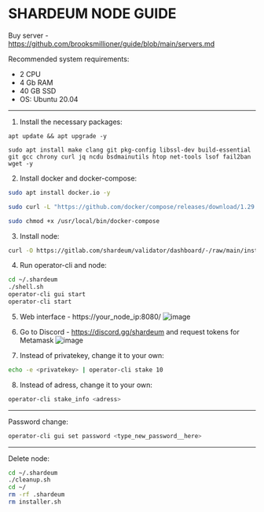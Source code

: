 # SHARDEUM NODE GUIDE

Buy server - https://github.com/brooksmillioner/guide/blob/main/servers.md

Recommended system requirements: 
- 2 CPU
- 4 Gb RAM
- 40 GB SSD
- OS: Ubuntu 20.04

---
1. Install the necessary packages:
```
apt update && apt upgrade -y

sudo apt install make clang git pkg-config libssl-dev build-essential git gcc chrony curl jq ncdu bsdmainutils htop net-tools lsof fail2ban wget -y
```
2. Install docker and docker-compose:
```bash
sudo apt install docker.io -y

sudo curl -L "https://github.com/docker/compose/releases/download/1.29.2/docker-compose-$(uname -s)-$(uname -m)" -o /usr/local/bin/docker-compose

sudo chmod +x /usr/local/bin/docker-compose
```
3. Install node:
```bash
curl -O https://gitlab.com/shardeum/validator/dashboard/-/raw/main/installer.sh && chmod +x installer.sh && ./installer.sh
```
4. Run operator-cli and node:
```bash
cd ~/.shardeum
./shell.sh
operator-cli gui start
operator-cli start
```
5. Web interface - https://your_node_ip:8080/
![image](https://github.com/brooksmillioner/guide/assets/52867637/4a786fb8-a984-4ff0-b421-d9ffe4cbb8e5)

6.  Go to Discord - https://discord.gg/shardeum and request tokens for Metamask
![image](https://github.com/brooksmillioner/guide/assets/52867637/e61bb29c-b43e-40e9-88a9-aa9f052a810d)

7. Instead of privatekey, change it to your own:
```bash
echo -e <privatekey> | operator-cli stake 10
```
8. Instead of adress, change it to your own:
```bash
operator-cli stake_info <adress>
```

---
Password change:
```bash
operator-cli gui set password <type_new_password__here>
```
---
Delete node:
```bash
cd ~/.shardeum
./cleanup.sh
cd ~/
rm -rf .shardeum
rm installer.sh
```


